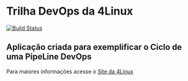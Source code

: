 # Trilha DevOps da 4Linux

<!-- Altere a Flag abaixo com sua URL do Travis -->
[![Build Status](https://travis-ci.com/dennisreis-dev/DevOpsLab-HelloWorld.svg?branch=master)](https://travis-ci.com/dennisreis-dev/DevOpsLab-HelloWorld)

## Aplicação criada para exemplificar o Ciclo de uma PipeLine DevOps


Para maiores informações acesse o [Site da 4Linux](https://www.4linux.com.br/cursos/devops)
